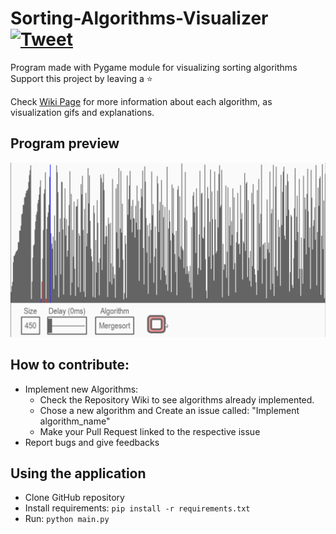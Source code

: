 # Sorting-Algorithms-Visualizer [![Tweet](https://img.shields.io/twitter/url/http/shields.io.svg?style=social)](https://twitter.com/intent/tweet?text=Amazing%20tool%20for%20visualising%20Sorting%20Algorithms%20in%20Python&url=https://github.com/LucasPilla/Sorting-Algorithms-Visualizer&via=&hashtags=educational,developers)
Program made with Pygame module for visualizing sorting algorithms
</br>
Support this project by leaving a :star:

Check [Wiki Page](../../wiki) for more information about each algorithm, as visualization gifs and explanations.

## Program preview
![](images/preview.gif)

## How to contribute: 
- Implement new Algorithms:
   - Check the Repository Wiki to see algorithms already implemented.
   - Chose a new algorithm and Create an issue called: "Implement algorithm_name"
   - Make your Pull Request linked to the respective issue
- Report bugs and give feedbacks

## Using the application
- Clone GitHub repository
- Install requirements: `pip install -r requirements.txt`
- Run: `python main.py`

